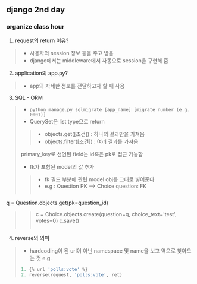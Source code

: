 ## django 2nd day

### organize class hour

1. request의 return 이유?
>- 사용자의 session 정보 등을 주고 받음
>- django에서는 middleware에서 자동으로 session을 구현해 줌

2. application의 app.py?
>- app의 자세한 정보를 전달하고자 할 때 사용

3. SQL - ORM
>- ```python manage.py sqlmigrate [app_name] [migrate number (e.g. 0001)]```
>- QuerySet은 list type으로 return
>
>>- objects.get([조건]) : 하나의 결과만을 가져옴
>>- objects.filter([조건]) : 여러 결과를 가져옴
> 
> primary_key로 선언된 field는 id혹은 pk로 접근 가능함
>- fk가 포함된 model의 값 추가
>
>>- fk 필드 부분에 관련 model obj를 그대로 넣어준다
>>- e.g : Question PK --> Choice question: FK
>>```python
q = Question.objects.get(pk=question_id)
>>c = Choice.objects.create(question=q, choice_text='test', votes=0)
>>c.save()
>>``` 
>

4. reverse의 의미
>- hardcoding이 된 url이 아닌 namespace 및 name을 보고 역으로 찾아오는 것
> e.g.
>```python
> 1. {% url 'polls:vote' %}
> 2. reverse(request, 'polls:vote', ret)
>```